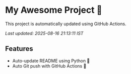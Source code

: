 # My Awesome Project 🚀

This project is automatically updated using GitHub Actions.

_Last updated: 2025-08-16 21:13:11 IST_

## Features
- Auto-update README using Python 🐍
- Auto Git push with GitHub Actions 🤖
